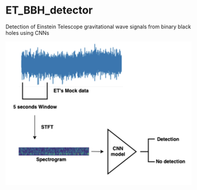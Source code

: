 # ET_BBH_detector
Detection of Einstein Telescope gravitational wave signals from binary black holes using CNNs

![alt text](https://github.com/wathela/ET_BBH_detector/blob/main/et_detector.png)
